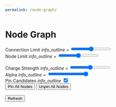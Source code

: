 ```yaml
---
permalink: /node-graph/
---
```


# Node Graph

<form action="" class="legend">
    <form action="" class="legend">
        <label for="connectionlimit">
            Connection Limit 
            <i class="material-icons" id="connectionlimit-info">info_outline</i> 
            <span style="width: 0px"></span> 
            = 
            <span id="connectionlimit-value" class="threedigit"></span>
        </label>
        <input type="range" id="connectionlimit" name="connectionlimit" min=0 max=10 step=1 class="slider"><br>
        <label for="explicitlimit">
            Node Limit
            <i class="material-icons" id="explicitlimit-info">info_outline</i>
            <span style="width: 42px"></span> 
            = 
            <span id="explicitlimit-value" class="threedigit"></span>
        </label>
        <input type="range" id="explicitlimit" name="explicitlimit" min=2 max=100 step=1 class="slider"><br><br>
        <label for="chargestrength">
            Charge Strength 
            <i class="material-icons" id="chargestrength-info">info_outline</i>
            <span style="width: 1px"></span> 
            = 
            <span id="chargestrength-value" class="threedigit"></span>
        </label>
        <input type="range" id="chargestrength" name="chargestrength" min=0 max=999 step=1 class="slider"><br>
        <label for="chargealpha">
            Alpha 
            <i class="material-icons" id="chargealpha-info">info_outline</i>
            <span style="width: 78px"></span> 
            = 
            <span id="chargealpha-value" class="threedigit"></span>
        </label>
        <input type="range" id="chargealpha" name="chargealpha" min=0 max=1 class="slider"><br>
<!--         <h1>Just some text here</h1>
        <input type="range" id="chargealpha" name="chargealpha" min=0 max=1> -->
        <label for="pincandidates">
            Pin Candidates
            <i class="material-icons" id="pincandidates-info">info_outline</i>
        </label>
        <span style="width: 50px"></span> 
        <input type="checkbox" id="pincandidates" name="pincandidates" checked><br>
        <button type="button" id="pinall">Pin All Nodes</button>
        <button type="button" id="unpinall">Unpin All Nodes</button><br><br>
        <button type="button" id="submit">Refresh</button>
    </form>
</form>

<script type="text/javascript" src="https://d3js.org/d3.v6.min.js"></script>
<script type="text/javascript" src="https://cdnjs.cloudflare.com/ajax/libs/d3-legend/2.25.6/d3-legend.min.js"></script>
<link type="text/css" rel="stylesheet" href="./node.css" media="screen" />
<script type="text/javascript" src="./node.js"></script>
<link rel="stylesheet" href="https://fonts.googleapis.com/icon?family=Material+Icons">
